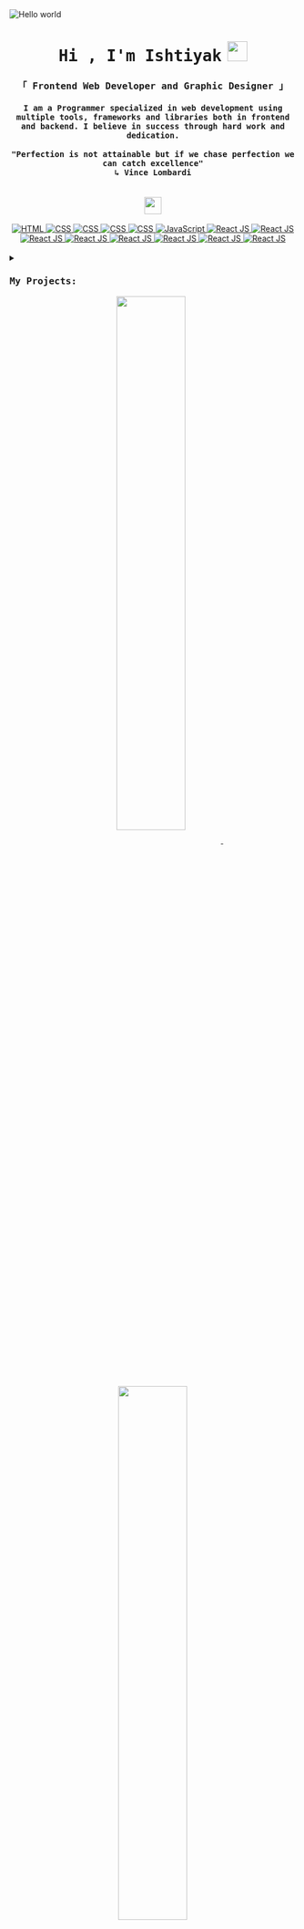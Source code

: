 <!---
Rifat-Ishtiyak/Rifat-Ishtiyak is a ✨ special ✨ repository because its `README.md` (this file) appears on your GitHub profile.
You can click the Preview link to take a look at your changes.
--->

<img src="https://user-images.githubusercontent.com/56845656/193446370-a1ae66c8-e20f-4225-989d-091ada741ffd.jpg" alt="Hello world">
<h1 align="center"><samp>Hi , I'm <b style="margin-right:10px">Ishtiyak</b></samp><img  style="margin-=60px" src="https://media.giphy.com/media/hvRJCLFzcasrR4ia7z/giphy.gif" width="35">
</h1>

<div align="center">
    <samp>
        <h3 style="margin-bottom:10px"><b>「 Frontend Web Developer and Graphic Designer 」</b>
        </h3>
    </samp>
    <h4>
    <samp>I am a Programmer specialized in web development using multiple tools, frameworks and libraries both in frontend and backend. I believe in success through hard work and dedication.</samp>
    <br>
    <br>
    <samp>"Perfection is not attainable but if we chase perfection we can catch excellence"
    </samp>
    <div align="center"><samp> ↳ Vince Lombardi</samp></div>
    <br>
    </h4>
    <img src = "https://media2.giphy.com/media/QssGEmpkyEOhBCb7e1/giphy.gif?cid=ecf05e47a0n3gi1bfqntqmob8g9aid1oyj2wr3ds3mg700bl&rid=giphy.gif" width='30'/>
    <br>
    <br>
    <!-- HTML -->
    <a href="https://github.com/ishtiyak98?tab=repositories" target="_blank"><img alt="HTML"
                    src="https://img.shields.io/badge/-HTML-E34F26?style=flat-square&logo=HTML5&logoColor=white">
    </a>
    <!-- CSS -->
    <a href="https://github.com/ishtiyak98?tab=repositories" target="_blank"><img alt="CSS"
                    src="https://img.shields.io/badge/-CSS-1572B6?style=flat-square&logo=CSS3&logoColor=white">
    </a>
    <!-- Bootstrap -->
    <a href="https://github.com/ishtiyak98?tab=repositories" target="_blank"><img alt="CSS"
                    src="https://img.shields.io/badge/-Bootstrap-7952B3?style=flat-square&logo=bootstrap&logoColor=white">
    </a>
    <!-- Tailwind -->
    <a href="https://github.com/ishtiyak98?tab=repositories" target="_blank"><img alt="CSS"
                    src="https://img.shields.io/badge/-Material UI -007FFF?style=flat-square&logo=mui&logoColor=white">
    </a>
    <!-- Material UI -->
    <a href="https://github.com/ishtiyak98?tab=repositories" target="_blank"><img alt="CSS"
                    src="https://img.shields.io/badge/-Tailwind -06B6D4?style=flat-square&logo=tailwind css&logoColor=white">
    </a>
    <!-- JavaScript -->
    <a href="https://github.com/ishtiyak98?tab=repositories" target="_blank"><img alt="JavaScript"
                    src="https://img.shields.io/badge/-JavaScript-F7DF1E?style=flat-square&logo=JavaScript&logoColor=white">
    </a>
    <!-- React JS -->
    <a href="https://github.com/ishtiyak98?tab=repositories" target="_blank"><img alt="React JS"
                    src="https://img.shields.io/badge/-React JS-20232A?style=flat-square&logo=react&logoColor=blue">
    </a>
    <!-- React Router -->
    <a href="https://github.com/ishtiyak98?tab=repositories" target="_blank"><img alt="React JS"
                    src="https://img.shields.io/badge/-React Router-critical?style=flat-square&logo=react router&logoColor=white">
    </a>
    <!-- Firebase -->
    <a href="https://github.com/ishtiyak98?tab=repositories" target="_blank"><img alt="React JS"
                    src="https://img.shields.io/badge/-Firebase-FFCA28?style=flat-square&logo=firebase&logoColor=white">
    </a>
    <!-- Node JS -->
    <a href="https://github.com/ishtiyak98?tab=repositories" target="_blank"><img alt="React JS"
                    src="https://img.shields.io/badge/-Node JS-339933?style=flat-square&logo=fastapi&logoColor=white">
    </a>
     <!-- Express -->
    <a href="https://github.com/ishtiyak98?tab=repositories" target="_blank"><img alt="React JS"
                    src="https://img.shields.io/badge/-Express JS-000000?style=flat-square&logo=express&logoColor=white">
    </a>
    <!-- API -->
    <a href="https://github.com/ishtiyak98?tab=repositories" target="_blank"><img alt="React JS"
                    src="https://img.shields.io/badge/-API-009688?style=flat-square&logo=fastapi&logoColor=white">
    </a>
    <!-- MongoDB -->
    <a href="https://github.com/ishtiyak98?tab=repositories" target="_blank"><img alt="React JS"
                    src="https://img.shields.io/badge/-MongoDB-47A248?style=flat-square&logo=mongodb&logoColor=white">
    </a>
    <!-- Mysql -->
    <a href="https://github.com/ishtiyak98?tab=repositories" target="_blank"><img alt="React JS"
                    src="https://img.shields.io/badge/-MySQL-4479A1?style=flat-square&logo=mysql&logoColor=white">
    </a>

</div>
<br/>

<details>
    <summary><samp></samp></summary>
    <div align="center">
         <h3><samp><b>Find me on</b></samp></h3>
         <!-- Linkedin -->
        <a href="http://www.linkedin.com/in/rifat-ishtiyak/" target="_blank"><img alt="Linkedin"
                src="https://img.shields.io/badge/-Linkedin-0A66C2?style=flat-square&logo=Linkedin&logoColor=white">
        </a>
        <!-- Gmail -->
        <a href="mailto:rifatishtiyak@gmail.com" target="_blank"><img alt="Gmail"
                src="https://img.shields.io/badge/-Gmail-EA4335?style=flat-square&logo=Gmail&logoColor=white">
        </a>
        <!-- Behance -->
        <a href="https://www.behance.net/rifatishtiyak" target="_blank"><img alt="Youtube"
                src="https://img.shields.io/badge/-Behance-1769FF?style=flat-square&logo=behance&logoColor=white">
        </a>
    </div>
    <div>
        <h3><samp>🔥 <b>My GitHub Stats</b><samp></h3>
        <center>
            <table border='3'>
                <tr>
                    <th style="text-align: center;">
                        <samp>Profile Stats</samp>
                    </th>
                    <th style="text-align: center;">
                        <samp>Language Contribution</samp>
                    </th>
                </tr>
                <tr>
                    <td style="width: 60%;">
                        <img src="https://github-readme-stats.vercel.app/api?username=ishtiyak98&show_icons=true&theme=radical"> 
                    </td>
                    <td style="width: 40%;">
                        <img src="https://github-readme-stats.vercel.app/api/top-langs/?username=ishtiyak98&langs_count=10&theme=tokyonight&layout=compact"> 
                    </td>
                </tr>
            </table>
        </center>
    </p>
</details>

<!--!--- Github Stat -->

### <samp>My Projects:</samp>

<p align="center">
    <a href="https://github.com/ishtiyak98/craftshand-client">
    <img width='49%' align="center"src="https://github-readme-stats.vercel.app/api/pin/?username=ishtiyak98&repo=craftshand-client&border_color=84CC16&bg_color=0D1117&title_color=C9D1D9&text_color=8B949E&icon_color=84CC16" />
    </a>
    <span>&nbsp;</span>
    <a href="https://github.com/ishtiyak98/furniture-house">
    <img width='49%' align="center"src="https://github-readme-stats.vercel.app/api/pin/?username=ishtiyak98&repo=furniture-house&border_color=84CC16&bg_color=0D1117&title_color=C9D1D9&text_color=8B949E&icon_color=84CC16" />
    </a>
</p>

<p align="center">
    <a href="https://github.com/ishtiyak98/tooth-care">
    <img width='49%' align="center"src="https://github-readme-stats.vercel.app/api/pin/?username=ishtiyak98&repo=tooth-care&border_color=84CC16&bg_color=0D1117&title_color=C9D1D9&text_color=8B949E&icon_color=84CC16" />
    </a>
    <span>&nbsp;</span>
    <a href="https://github.com/ishtiyak98/Nimontron-Convention-Center">
    <img width='49%' align="center"src="https://github-readme-stats.vercel.app/api/pin/?username=ishtiyak98&repo=Nimontron-Convention-Center&border_color=84CC16&bg_color=0D1117&title_color=C9D1D9&text_color=8B949E&icon_color=84CC16" />
    </a>
</p>

<details>
    <summary>
        <samp>More Projects</samp>
    </summary>
    <p align="center">
    <a href="https://github.com/ishtiyak98/tooth-care">
    <img width='49%' align="center"src="https://github-readme-stats.vercel.app/api/pin/?username=ishtiyak98&repo=covid19-tracker&border_color=84CC16&bg_color=0D1117&title_color=C9D1D9&text_color=8B949E&icon_color=84CC16" />
    </a>
    <span>&nbsp;</span>
    <a href="https://github.com/ishtiyak98/e-school">
    <img width='49%' align="center"src="https://github-readme-stats.vercel.app/api/pin/?username=ishtiyak98&repo=e-school&border_color=84CC16&bg_color=0D1117&title_color=C9D1D9&text_color=8B949E&icon_color=84CC16" />
    </a>
</p>
</details>

![](https://komarev.com/ghpvc/?username=Rifat-Ishtiyak&color=brightgreen)

<!-- <img src="https://media.giphy.com/media/qgQUggAC3Pfv687qPC/giphy.gif"> -->
